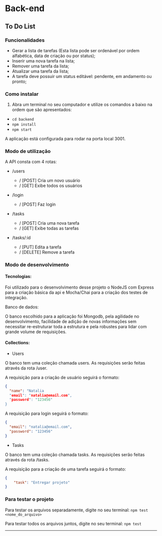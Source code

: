 # Back-end

## To Do List

### Funcionalidades

* Gerar a lista de tarefas (Esta lista pode ser ordenável por ordem alfabética, data de criação ou por status); 
* Inserir uma nova tarefa na lista; 
* Remover uma tarefa da lista; 
* Atualizar uma tarefa da lista; 
* A tarefa deve possuir um status editável: pendente, em andamento ou pronto;

### Como instalar

1. Abra um terminal no seu computador e utilize os comandos a baixo na ordem que são apresentados:

* `cd backend`
* `npm install`
* `npm start`

A aplicação está configurada para rodar na porta local 3001.

### Modo de utilização

A API consta com 4 rotas:

* /users
  * / [POST] Cria um novo usuário
  * / [GET] Exibe todos os usuários

* /login
  * / [POST] Faz login

* /tasks
  * / [POST] Cria uma nova tarefa
  * / [GET] Exibe todas as tarefas

* /tasks/:id
  * / [PUT] Edita a tarefa
  * / [DELETE] Remove a tarefa

### Modo de desenvolvimento

#### Tecnologias:

Foi utilizado para o desenvolvimento desse projeto o NodeJS com Express para a criação básica da api e Mocha/Chai para a criação dos testes de integração.

Banco de dados:

O banco escolhido para a aplicação foi Mongodb, pela agilidade no desenvolvimento, facilidade de adição de novas informações sem necessitar re-estruturar toda a estrutura e pela robustes para lidar com grande volume de requisições.

#### Collections:

* Users

O banco tem uma coleção chamada users. As requisições serão feitas através da rota /user.

A requisição para a criação de usuário seguirá o formato:

```json
{
  "name": "Natalia
  "email": "natalia@email.com",
  "password": "123456"
}
```

A requisição para login seguirá o formato:

```json
{
  "email": "natalia@email.com",
  "password": "123456"
}
```

* Tasks

O banco tem uma coleção chamada tasks. As requisições serão feitas através da rota /tasks.

A requisição para a criação de uma tarefa seguirá o formato:

```json
{
    "task": "Entregar projeto"
}
```

### Para testar o projeto

Para testar os arquivos separadamente, digite no seu terminal:
`npm test <nome_do_arquivo>`

Para testar todos os arquivos juntos, digite no seu terminal:
`npm test`

---